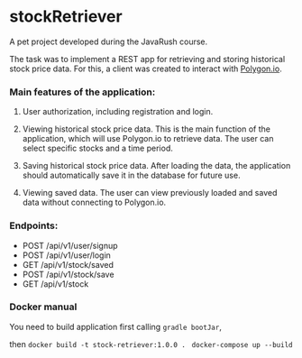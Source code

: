 # stockRetriever
A pet project developed during the JavaRush course.

The task was to implement a REST app for retrieving and storing historical stock price data.
For this, a client was created to interact with [Polygon.io](https://polygon.io).

### Main features of the application:

1. User authorization, including registration and login.

2. Viewing historical stock price data.
This is the main function of the application, which will use Polygon.io to retrieve data.
The user can select specific stocks and a time period.

3. Saving historical stock price data.
After loading the data, the application should automatically save it in the database for future use.

4. Viewing saved data.
The user can view previously loaded and saved data without connecting to Polygon.io.

### Endpoints:

* POST /api/v1/user/signup 
* POST /api/v1/user/login
* GET /api/v1/stock/saved
* POST /api/v1/stock/save
* GET /api/v1/stock

### Docker manual
You need to build application first calling ``gradle bootJar``,

then ``docker build -t stock-retriever:1.0.0 . ``
``docker-compose up --build``